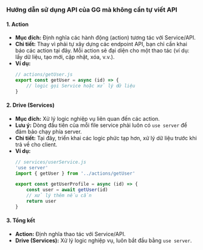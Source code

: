### Hướng dẫn sử dụng API của GG mà không cần tự viết API

#### 1. Action
- **Mục đích:** Định nghĩa các hành động (action) tương tác với Service/API.
- **Chi tiết:** Thay vì phải tự xây dựng các endpoint API, bạn chỉ cần khai báo các action tại đây. Mỗi action sẽ đại diện cho một thao tác (ví dụ: lấy dữ liệu, tạo mới, cập nhật, xóa, v.v.).
- **Ví dụ:**  
    ```js
    // actions/getUser.js
    export const getUser = async (id) => {
        // logic gọi Service hoặc xử lý dữ liệu
    }
    ```

#### 2. Drive (Services)
- **Mục đích:** Xử lý logic nghiệp vụ liên quan đến các action.
- **Lưu ý:** Dòng đầu tiên của mỗi file service phải luôn có `use server` để đảm bảo chạy phía server.
- **Chi tiết:** Tại đây, triển khai các logic phức tạp hơn, xử lý dữ liệu trước khi trả về cho client.
- **Ví dụ:**  
    ```js
    // services/userService.js
    'use server'
    import { getUser } from '../actions/getUser'

    export const getUserProfile = async (id) => {
        const user = await getUser(id)
        // xử lý thêm nếu cần
        return user
    }
    ```

#### 3. Tổng kết
- **Action:** Định nghĩa thao tác với Service/API.
- **Drive (Services):** Xử lý logic nghiệp vụ, luôn bắt đầu bằng `use server`.
